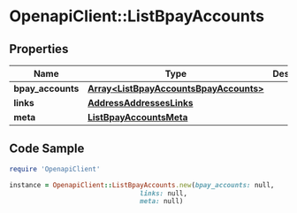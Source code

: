 # OpenapiClient::ListBpayAccounts

## Properties

Name | Type | Description | Notes
------------ | ------------- | ------------- | -------------
**bpay_accounts** | [**Array&lt;ListBpayAccountsBpayAccounts&gt;**](ListBpayAccountsBpayAccounts.md) |  | [optional] 
**links** | [**AddressAddressesLinks**](AddressAddressesLinks.md) |  | [optional] 
**meta** | [**ListBpayAccountsMeta**](ListBpayAccountsMeta.md) |  | [optional] 

## Code Sample

```ruby
require 'OpenapiClient'

instance = OpenapiClient::ListBpayAccounts.new(bpay_accounts: null,
                                 links: null,
                                 meta: null)
```


